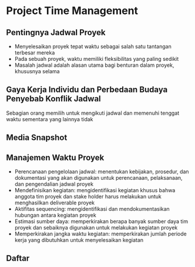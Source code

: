 # Project Time Management

## Pentingnya Jadwal Proyek

- Menyelesaikan proyek tepat waktu sebagai salah satu tantangan terbesar mereka
- Pada sebuah proyek, waktu memiliki fleksibilitas yang paling sedikit
- Masalah jadwal adalah alasan utama bagi benturan dalam proyek, khususnya selama

## Gaya Kerja Individu dan Perbedaan Budaya Penyebab Konflik Jadwal

Sebagian orang memilih untuk mengikuti jadwal dan memenuhi tenggat waktu sementara yang lainnya tidak

## Media Snapshot

## Manajemen Waktu Proyek

- Perencanaan pengelolaan jadwal: menentukan kebijakan, prosedur, dan dokumentasi yang akan digunakan untuk perencanaan, pelaksanaan, dan pengendalian jadwal proyek
- Mendefinisikan kegiatan: mengidentifikasi kegiatan khusus bahwa anggota tim proyek dan stake holder harus melakukan untuk menghasilkan deliverable proyek
- Aktifitas sequencing: mengidentifikasi dan mendokumentasikan hubungan antara kegiatan proyek
- Estimasi sumber daya: memperkirakan berapa banyak sumber daya tim proyek dan sebaiknya digunakan untuk melakukan kegiatan proyek
- Memperkirakan jangka waktu kegiatan: memperkirakan jumlah periode kerja yang dibutuhkan untuk menyelesaikan kegiatan

## Daftar 